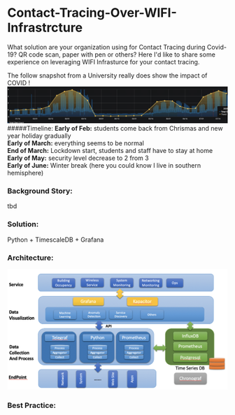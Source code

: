 # Contact-Tracing-Over-WIFI-Infrastrcture
What solution are your organization using for Contact Tracing during Covid-19? QR code scan, paper with pen or others?
Here I'd like to share some experience on leveraging WIFI Infrasturce for your contact tracing.

The follow snapshot from a University really does show the impact of COVID !
<img src="https://raw.githubusercontent.com/Ivanjin-king/Contact-Tracing-By-WIFI-Infrastrcture/master/pic/Screen%20Shot%202020-09-04%20at%208.39.13%20PM.png">
#####Timeline:
**Early of Feb:** students come back from Chrismas and new year holiday gradually<br />
**Early of March:** everything seems to be normal<br />
**End of March:** Lockdown start, students and staff have to stay at home <br />
**Early of May:** security level decrease to 2 from 3<br />
**Early of June:** Winter break (here you could know I live in southern hemisphere)<br />

### Background Story:
tbd

### Solution:
Python + TimescaleDB + Grafana

### Architecture:
<img src="https://raw.githubusercontent.com/Ivanjin-king/Contact-Tracing-By-WIFI-Infrastrcture/master/pic/Screen%20Shot%202020-09-04%20at%209.37.19%20PM.png">

### Best Practice:
